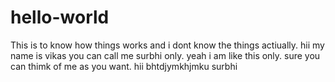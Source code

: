 # hello-world
This is to know how things works and i dont know the things actiually.
hii my name is vikas you can call me surbhi only. yeah i am like this only.
sure you can thimk of me as you want.
hii bhtdjymkhjmku surbhi
